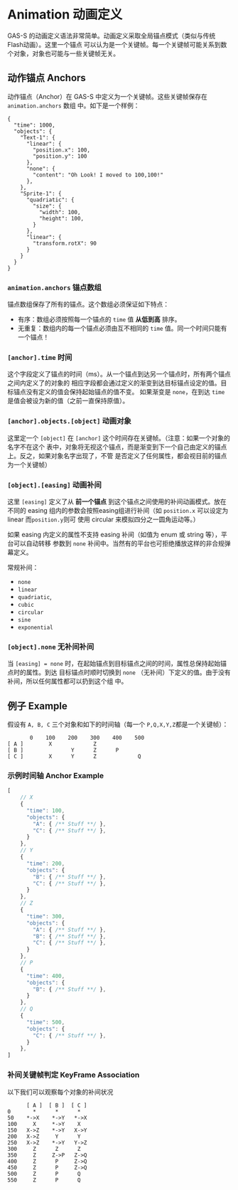 # Animation 动画定义
GAS-S 的动画定义语法非常简单。动画定义采取全局锚点模式（类似与传统 Flash动画）。这里一个锚点
可以认为是一个关键帧。每一个关键帧可能关系到数个对象，对象也可能与一些关键帧无关。

## 动作锚点 Anchors
动作锚点（Anchor）在 GAS-S 中定义为一个关键帧。这些关键帧保存在 `animation.anchors` 数组
中。如下是一个样例：

````
{
  "time": 1000,
  "objects": {
    "Text-1": {
      "linear": {
        "position.x": 100,
        "position.y": 100
      },
      "none": {
        "content": "Oh Look! I moved to 100,100!"
      },
    },
    "Sprite-1": {
      "quadriatic": {
        "size": {
          "width": 100,
          "height": 100,
        }
      },
      "linear": {
        "transform.rotX": 90
      }
    }
  }
}
````

### `animation.anchors` 锚点数组
锚点数组保存了所有的锚点。这个数组必须保证如下特点：

- 有序：数组必须按照每一个锚点的 `time` 值 **从低到高** 排序。
- 无重复：数组内的每一个锚点必须由互不相同的 `time` 值。同一个时间只能有一个锚点！

### `[anchor].time` 时间
这个字段定义了锚点的时间（ms）。从一个锚点到达另一个锚点时，所有两个锚点之间内定义了的对象的
相应字段都会通过定义的渐变到达目标锚点设定的值。目标锚点没有定义的值会保持起始锚点的值不变。
如果渐变是 `none`，在到达 `time` 是值会被设为新的值（之前一直保持原值）。

### `[anchor].objects.[object]` 动画对象
这里定一个 `[object]` 在 `[anchor]` 这个时间存在关键帧。（注意：如果一个对象的名字不在这个
表中，对象将无视这个锚点，而是渐变到下一个自己由定义的锚点上。反之，如果对象名字出现了，不管
是否定义了任何属性，都会视目前的锚点为一个关键帧）

### `[object].[easing]` 动画补间
这里 `[easing]` 定义了从 **前一个锚点** 到这个锚点之间使用的补间动画模式。放在不同的 easing
组内的参数会按照easing组进行补间（如 `position.x` 可以设定为linear 而`position.y`则可
使用 circular 来模拟四分之一圆角运动等。）

如果 easing 内定义的属性不支持 easing 补间（如值为 enum 或 string 等），平台可以自动转移
参数到 `none` 补间中。当然有的平台也可拒绝播放这样的非合规弹幕定义。

常规补间：
- `none`
- `linear`
- `quadriatic`,
- `cubic`
- `circular`
- `sine`
- `exponential`

### `[object].none` 无补间补间
当 `[easing] = none` 时，在起始锚点到目标锚点之间的时间，属性总保持起始锚点时的属性。到达
目标锚点时顺时切换到 `none` （无补间）下定义的值。由于没有补间，所以任何属性都可以扔到这个组
中。

## 例子 Example
假设有 `A, B, C` 三个对象和如下的时间轴（每一个 `P,Q,X,Y,Z`都是一个关键帧）：
````
       0    100    200    300    400    500
[ A ]        X             Z
[ B ]               Y      Z      P
[ C ]        X      Y      Z             Q
````

### 示例时间轴 Anchor Example
````JavaScript
[
    // X
    {
      "time": 100,
      "objects": {
        "A": { /** Stuff **/ },
        "C": { /** Stuff **/ },
      }
    },
    // Y
    {
      "time": 200,
      "objects": {
        "B": { /** Stuff **/ },
        "C": { /** Stuff **/ },
      }
    },
    // Z
    {
      "time": 300,
      "objects": {
        "A": { /** Stuff **/ },
        "B": { /** Stuff **/ },
        "C": { /** Stuff **/ },
      }
    },
    // P
    {
      "time": 400,
      "objects": {
        "B": { /** Stuff **/ },
      }
    },
    // Q
    {
      "time": 500,
      "objects": {
        "C": { /** Stuff **/ },
      }
    },
]
````


### 补间关键帧判定 KeyFrame Association
以下我们可以观察每个对象的补间状况
````
      [ A ]  [ B ]  [ C ]
0       *      *      *
50    *->X    *->Y   *->X
100     X     *->Y    X
150   X->Z    *->Y   X->Y
200   X->Z     Y      Y
250   X->Z    *->Y   Y->Z
300     Z      Z      Z
350     Z     Z->P   Z->Q
400     Z      P     Z->Q
450     Z      P     Z->Q
500     Z      P      Q
550     Z      P      Q
````


